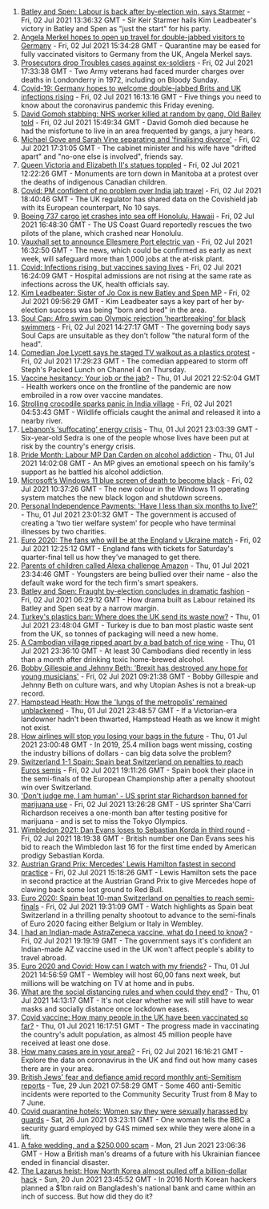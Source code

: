 1. [Batley and Spen: Labour is back after by-election win, says Starmer](https://www.bbc.co.uk/news/uk-politics-57696431) - Fri, 02 Jul 2021 13:36:32 GMT - Sir Keir Starmer hails Kim Leadbeater's victory in Batley and Spen as "just the start" for his party.
2. [Angela Merkel hopes to open up travel for double-jabbed visitors to Germany](https://www.bbc.co.uk/news/uk-57699000) - Fri, 02 Jul 2021 15:34:28 GMT - Quarantine may be eased for fully vaccinated visitors to Germany from the UK, Angela Merkel says.
3. [Prosecutors drop Troubles cases against ex-soldiers](https://www.bbc.co.uk/news/uk-northern-ireland-57694417) - Fri, 02 Jul 2021 17:33:38 GMT - Two Army veterans had faced murder charges over deaths in Londonderry in 1972, including on Bloody Sunday.
4. [Covid-19: Germany hopes to welcome double-jabbed Brits and UK infections rising](https://www.bbc.co.uk/news/uk-57698518) - Fri, 02 Jul 2021 16:13:16 GMT - Five things you need to know about the coronavirus pandemic this Friday evening.
5. [David Gomoh stabbing: NHS worker killed at random by gang, Old Bailey told](https://www.bbc.co.uk/news/uk-england-london-57698248) - Fri, 02 Jul 2021 15:49:34 GMT - David Gomoh died because he had the misfortune to live in an area frequented by gangs, a jury hears.
6. [Michael Gove and Sarah Vine separating and 'finalising divorce'](https://www.bbc.co.uk/news/uk-politics-57699096) - Fri, 02 Jul 2021 17:31:05 GMT - The cabinet minister and his wife have "drifted apart" and "no-one else is involved", friends say.
7. [Queen Victoria and Elizabeth II's statues toppled](https://www.bbc.co.uk/news/world-us-canada-57693683) - Fri, 02 Jul 2021 12:22:26 GMT - Monuments are torn down in Manitoba at a protest over the deaths of indigenous Canadian children.
8. [Covid: PM confident of no problem over India jab travel](https://www.bbc.co.uk/news/health-57695835) - Fri, 02 Jul 2021 18:40:46 GMT - The UK regulator has shared data on the Covishield jab with its European counterpart, No 10 says.
9. [Boeing 737 cargo jet crashes into sea off Honolulu, Hawaii](https://www.bbc.co.uk/news/world-us-canada-57697835) - Fri, 02 Jul 2021 16:48:30 GMT - The US Coast Guard reportedly rescues the two pilots of the plane, which crashed near Honolulu.
10. [Vauxhall set to announce Ellesmere Port electric van](https://www.bbc.co.uk/news/business-57700749) - Fri, 02 Jul 2021 16:32:50 GMT - The news, which could be confirmed as early as next week, will safeguard more than 1,000 jobs at the at-risk plant.
11. [Covid: Infections rising, but vaccines saving lives](https://www.bbc.co.uk/news/health-57694918) - Fri, 02 Jul 2021 16:24:09 GMT - Hospital admissions are not rising at the same rate as infections across the UK, health officials say.
12. [Kim Leadbeater: Sister of Jo Cox is new Batley and Spen MP](https://www.bbc.co.uk/news/uk-england-leeds-57693843) - Fri, 02 Jul 2021 09:56:29 GMT - Kim Leadbeater says a key part of her by-election success was being "born and bred" in the area.
13. [Soul Cap: Afro swim cap Olympic rejection 'heartbreaking' for black swimmers](https://www.bbc.co.uk/news/newsbeat-57688380) - Fri, 02 Jul 2021 14:27:17 GMT - The governing body says Soul Caps are unsuitable as they don't follow "the natural form of the head".
14. [Comedian Joe Lycett says he staged TV walkout as a plastics protest](https://www.bbc.co.uk/news/entertainment-arts-57699955) - Fri, 02 Jul 2021 17:29:23 GMT - The comedian appeared to storm off Steph's Packed Lunch on Channel 4 on Thursday.
15. [Vaccine hesitancy: Your job or the jab?](https://www.bbc.co.uk/news/world-us-canada-57686717) - Thu, 01 Jul 2021 22:52:04 GMT - Health workers once on the frontline of the pandemic are now embroiled in a row over vaccine mandates.
16. [Strolling crocodile sparks panic in India village](https://www.bbc.co.uk/news/world-asia-india-57691731) - Fri, 02 Jul 2021 04:53:43 GMT - Wildlife officials caught the animal and released it into a nearby river.
17. [Lebanon’s ‘suffocating’ energy crisis](https://www.bbc.co.uk/news/world-middle-east-57685203) - Thu, 01 Jul 2021 23:03:39 GMT - Six-year-old Sedra is one of the people whose lives have been put at risk by the country's energy crisis.
18. [Pride Month: Labour MP Dan Carden on alcohol addiction](https://www.bbc.co.uk/news/uk-politics-57685213) - Thu, 01 Jul 2021 14:02:08 GMT - An MP gives an emotional speech on his family's support as he battled his alcohol addiction.
19. [Microsoft’s Windows 11 blue screen of death to become black](https://www.bbc.co.uk/news/technology-57695586) - Fri, 02 Jul 2021 10:37:26 GMT - The new colour in the Windows 11 operating system matches the new black logon and shutdown screens.
20. [Personal Independence Payments: 'Have I less than six months to live?'](https://www.bbc.co.uk/news/uk-57688734) - Thu, 01 Jul 2021 23:01:32 GMT - The government is accused of creating a 'two tier welfare system' for people who have terminal illnesses by two charities.
21. [Euro 2020: The fans who will be at the England v Ukraine match](https://www.bbc.co.uk/news/uk-57652630) - Fri, 02 Jul 2021 12:25:12 GMT - England fans with tickets for Saturday's quarter-final tell us how they've managed to get there.
22. [Parents of children called Alexa challenge Amazon](https://www.bbc.co.uk/news/technology-57680173) - Thu, 01 Jul 2021 23:34:46 GMT - Youngsters are being bullied over their name - also the default wake word for the tech firm's smart speakers.
23. [Batley and Spen: Fraught by-election concludes in dramatic fashion](https://www.bbc.co.uk/news/uk-england-leeds-57690885) - Fri, 02 Jul 2021 06:29:12 GMT - How drama built as Labour retained its Batley and Spen seat by a narrow margin.
24. [Turkey's plastics ban: Where does the UK send its waste now?](https://www.bbc.co.uk/news/uk-57680723) - Thu, 01 Jul 2021 23:48:04 GMT - Turkey is due to ban most plastic waste sent from the UK, so tonnes of packaging will need a new home.
25. [A Cambodian village ripped apart by a bad batch of rice wine](https://www.bbc.co.uk/news/world-asia-57496790) - Thu, 01 Jul 2021 23:36:10 GMT - At least 30 Cambodians died recently in less than a month after drinking toxic home-brewed alcohol.
26. [Bobby Gillespie and Jehnny Beth: 'Brexit has destroyed any hope for young musicians'](https://www.bbc.co.uk/news/entertainment-arts-57637116) - Fri, 02 Jul 2021 09:21:38 GMT - Bobby Gillespie and Jehnny Beth on culture wars, and why Utopian Ashes is not a break-up record.
27. [Hampstead Heath: How the 'lungs of the metropolis' remained unblackened](https://www.bbc.co.uk/news/uk-england-london-57656978) - Thu, 01 Jul 2021 23:48:57 GMT - If a Victorian-era landowner hadn't been thwarted, Hampstead Heath as we know it might not exist.
28. [How airlines will stop you losing your bags in the future](https://www.bbc.co.uk/news/business-57232744) - Thu, 01 Jul 2021 23:00:48 GMT - In 2019, 25.4 million bags went missing, costing the industry billions of dollars - can big data solve the problem?
29. [Switzerland 1-1 Spain: Spain beat Switzerland on penalties to reach Euros semis](https://www.bbc.co.uk/sport/football/51198650) - Fri, 02 Jul 2021 19:11:26 GMT - Spain book their place in the semi-finals of the European Championship after a penalty shootout win over Switzerland.
30. ['Don't judge me, I am human' - US sprint star Richardson banned for marijuana use](https://www.bbc.co.uk/sport/athletics/57692193) - Fri, 02 Jul 2021 13:26:28 GMT - US sprinter Sha'Carri Richardson receives a one-month ban after testing positive for marijuana - and is set to miss the Tokyo Olympics.
31. [Wimbledon 2021: Dan Evans loses to Sebastian Korda in third round](https://www.bbc.co.uk/sport/tennis/57702056) - Fri, 02 Jul 2021 18:19:38 GMT - British number one Dan Evans sees his bid to reach the Wimbledon last 16 for the first time ended by American prodigy Sebastian Korda.
32. [Austrian Grand Prix: Mercedes' Lewis Hamilton fastest in second practice](https://www.bbc.co.uk/sport/formula1/57698809) - Fri, 02 Jul 2021 15:18:26 GMT - Lewis Hamilton sets the pace in second practice at the Austrian Grand Prix to give Mercedes hope of clawing back some lost ground to Red Bull.
33. [Euro 2020: Spain beat 10-man Switzerland on penalties to reach semi-finals](https://www.bbc.co.uk/sport/av/football/57702674) - Fri, 02 Jul 2021 19:31:09 GMT - Watch highlights as Spain beat Switzerland in a thrilling penalty shootout to advance to the semi-finals of Euro 2020 facing either Belgium or Italy in Wembley.
34. [I had an Indian-made AstraZeneca vaccine, what do I need to know?](https://www.bbc.co.uk/news/explainers-57665765) - Fri, 02 Jul 2021 19:19:19 GMT - The government says it's confident an Indian-made AZ vaccine used in the UK won't affect people's ability to travel abroad.
35. [Euro 2020 and Covid: How can I watch with my friends?](https://www.bbc.co.uk/news/uk-57386719) - Thu, 01 Jul 2021 14:56:59 GMT - Wembley will host 60,00 fans next week, but millions will be watching on TV at home and in pubs.
36. [What are the social distancing rules and when could they end?](https://www.bbc.co.uk/news/uk-51506729) - Thu, 01 Jul 2021 14:13:17 GMT - It's not clear whether we will still have to wear masks and socially distance once lockdown eases.
37. [Covid vaccine: How many people in the UK have been vaccinated so far?](https://www.bbc.co.uk/news/health-55274833) - Thu, 01 Jul 2021 16:17:51 GMT - The progress made in vaccinating the country's adult population, as almost 45 million people have received at least one dose.
38. [How many cases are in your area?](https://www.bbc.co.uk/news/uk-51768274) - Fri, 02 Jul 2021 16:16:21 GMT - Explore the data on coronavirus in the UK and find out how many cases there are in your area.
39. [British Jews' fear and defiance amid record monthly anti-Semitism reports](https://www.bbc.co.uk/news/uk-57339266) - Tue, 29 Jun 2021 07:58:29 GMT - Some 460 anti-Semitic incidents were reported to the Community Security Trust from 8 May to 7 June.
40. [Covid quarantine hotels: Women say they were sexually harassed by guards](https://www.bbc.co.uk/news/stories-57609164) - Sat, 26 Jun 2021 03:23:11 GMT - One woman tells the BBC a security guard employed by G4S mimed sex while they were alone in a lift.
41. [A fake wedding, and a $250,000 scam](https://www.bbc.co.uk/news/world-europe-57358241) - Mon, 21 Jun 2021 23:06:36 GMT - How a British man's dreams of a future with his Ukrainian fiancee ended in financial disaster.
42. [The Lazarus heist: How North Korea almost pulled off a billion-dollar hack](https://www.bbc.co.uk/news/stories-57520169) - Sun, 20 Jun 2021 23:45:52 GMT - In 2016 North Korean hackers planned a $1bn raid on Bangladesh's national bank and came within an inch of success. But how did they do it?
